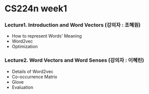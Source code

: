 # CS224n week1  
  
### Lecture1. Introduction and Word Vectors (강의자 : 조혜원)  
* How to represent Words' Meaning  
* Word2vec  
* Optimization    
  
### Lecture2. Word Vectors and Word Senses (강의자 : 이혜린)  
* Details of Word2vec  
* Co-occurrence Matrix  
* Glove  
* Evaluation  
